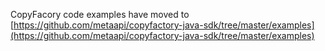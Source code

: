 CopyFacory code examples have moved to [https://github.com/metaapi/copyfactory-java-sdk/tree/master/examples](https://github.com/metaapi/copyfactory-java-sdk/tree/master/examples)